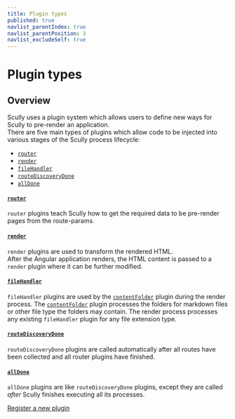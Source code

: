 ```yaml
---
title: Plugin types
published: true
navlist_parentIndex: true
navlist_parentPosition: 3
navlist_excludeSelf: true
---
```


# Plugin types <!-- omit in toc -->

## Overview <!-- omit in toc -->

Scully uses a plugin system which allows users to define new ways for Scully to pre-render an application.  
There are five main types of plugins which allow code to be injected into various stages of the Scully process lifecycle:

<div class="docs-toc no-spacing"></div>

- [`router`](#router)
- [`render`](#render)
- [`fileHandler`](#filehandler)
- [`routeDiscoveryDone`](#routediscoverydone)
- [`allDone`](#alldone)

#### [`router`](/docs/learn/plugins/types/router)

`router` plugins teach Scully how to get the required data to be pre-render pages from the route-params.

#### [`render`](/docs/learn/plugins/types/render)

`render` plugins are used to transform the rendered HTML.  
After the Angular application renders, the HTML content is passed to a `render` plugin where it can be further modified.

#### [`fileHandler`](/docs/learn/plugins/types/file-handler)

`fileHandler` plugins are used by the [`contentFolder`](/docs/learn/plugins/built-in-plugins/contentFolder) plugin during the render process. The [`contentFolder`](/docs/learn/plugins/built-in-plugins/contentFolder) plugin processes the folders for markdown files or other file type the folders may contain. The render process processes any existing `fileHandler` plugin for any file extension type.

#### [`routeDiscoveryDone`](/docs/learn/plugins/types/routeDiscoveryDone)

`routeDiscoveryDone` plugins are called automatically after all routes have been collected and all router plugins have finished.

#### [`allDone`](/docs/learn/plugins/types/allDone)

`allDone` plugins are like `routeDiscoveryDone` plugins, except they are called _after_ Scully finishes executing all its processes.

<div class="docs-prev_next">
  <a class="prev" href="/docs/learn/plugins/register-a-new-plugin">Register a new plugin</a>
</div>

